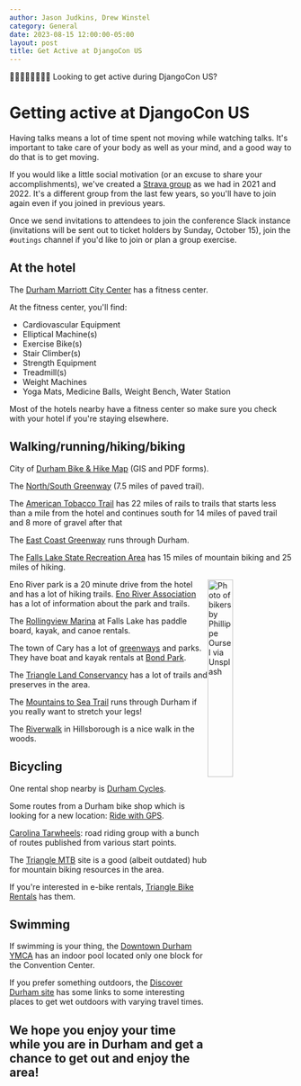 ```yaml
---
author: Jason Judkins, Drew Winstel
category: General
date: 2023-08-15 12:00:00-05:00
layout: post
title: Get Active at DjangoCon US
---
```


🚴🏻🏃🏾🏊🏽🚶🏼 Looking to get active during DjangoCon US?

# Getting active at DjangoCon US

Having talks means a lot of time spent not moving while watching talks. It's important to take care of your body as well as your mind, and a good way to do that is to get moving.

If you would like a little social motivation (or an excuse to share your accomplishments), we've created a [Strava group](https://www.strava.com/clubs/1152127) as we had in 2021 and 2022. It's a different group from the last few years, so you'll have to join again even if you joined in previous years.

Once we send invitations to attendees to join the conference Slack instance (invitations will be sent out to ticket holders by Sunday, October 15), join the `#outings` channel if you'd like to join or plan a group exercise.

## At the hotel

The [Durham Marriott City Center](https://www.marriott.com/en-us/hotels/rducv-durham-marriott-city-center/experiences/) has a fitness center.

At the fitness center, you'll find:

- Cardiovascular Equipment
- Elliptical Machine(s)
- Exercise Bike(s)
- Stair Climber(s)
- Strength Equipment
- Treadmill(s)
- Weight Machines
- Yoga Mats, Medicine Balls, Weight Bench, Water Station

Most of the hotels nearby have a fitness center so make sure you check with your hotel if you're staying elsewhere.

## Walking/running/hiking/biking

City of [Durham Bike & Hike Map](https://www.durhamnc.gov/1031/Durham-Bike-Hike-Map) (GIS and PDF forms).

The [North/South Greenway](https://www.dprplaymore.org/265/North-South-Greenway) (7.5 miles of paved trail).

The [American Tobacco Trail](https://triangletrails.org/american-tobacco-trail) has 22 miles of rails to trails that starts less than a mile from the hotel and continues south for 14 miles of paved trail and 8 more of gravel after that

The [East Coast Greenway](https://www.greenway.org/states/north-carolina) runs through Durham.

The [Falls Lake State Recreation Area](https://www.ncparks.gov/state-parks/falls-lake-state-recreation-area) has 15 miles of mountain biking and 25 miles of hiking. 

<img src="/static/img/blog/philippe-oursel-hEzxeDOMXoo-unsplash-biking.jpg" alt="Photo of bikers by Phillippe Oursel via Unsplash" title="Biking" style="width:30%; display:block; float:right;" />

Eno River park is a 20 minute drive from the hotel and has a lot of hiking trails. [Eno River Association](https://www.enoriver.org/explore/eno-river-state-park/) has a lot of information about the park and trails.

The [Rollingview Marina](https://www.rollingviewmarina.com/kayaks-canoes-paddle-boards/) at Falls Lake has paddle board, kayak, and canoe rentals. 

The town of Cary has a lot of [greenways](https://www.townofcary.org/recreation-enjoyment/parks-greenways-environment/greenways) and parks. They have boat and kayak rentals at [Bond Park](https://www.townofcary.org/recreation-enjoyment/facilities/bond-park-boathouse).

The [Triangle Land Conservancy](https://www.triangleland.org/explore) has a lot of trails and preserves in the area.

The [Mountains to Sea Trail](https://mountainstoseatrail.org/the-trail/) runs through Durham if you really want to stretch your legs!

The [Riverwalk](https://www.hillsboroughnc.gov/community/recreation-facilities/riverwalk/) in Hillsborough is a nice walk in the woods.


## Bicycling

One rental shop nearby is [Durham Cycles](https://durhamcycles.com/rentals/).

Some routes from a Durham bike shop which is looking for a new location: [Ride with GPS](https://ridewithgps.com/users/526614/routes).

[Carolina Tarwheels](https://tarwheels.net/wp/): road riding group with a bunch of routes published from various start points.

The [Triangle MTB](https://www.trianglemtb.com/index.php) site is a good (albeit outdated) hub for mountain biking resources in the area. 

If you're interested in e-bike rentals, [Triangle Bike Rentals](https://trianglebikerentals.com/service-areas/durham-nc/) has them.


## Swimming

If swimming is your thing, the [Downtown Durham YMCA](https://www.ymcatriangle.org/locations/downtown-durham-ymca) has an indoor pool located only one block for the Convention Center.

If you prefer something outdoors, the [Discover Durham site](https://www.discoverdurham.com/things-to-do/sports-outdoors/water-activities/) has some links to some interesting places to get wet outdoors with varying travel times.

## We hope you enjoy your time while you are in Durham and get a chance to get out and enjoy the area!
